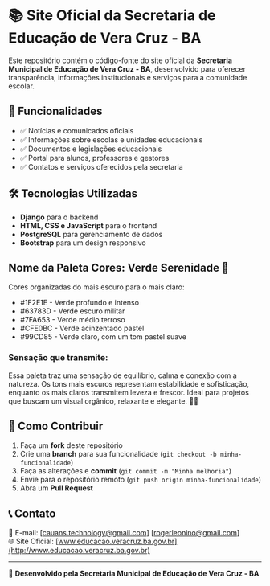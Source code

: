 # 📚 Site Oficial da Secretaria de Educação de Vera Cruz - BA

Este repositório contém o código-fonte do site oficial da **Secretaria Municipal de Educação de Vera Cruz - BA**, desenvolvido para oferecer transparência, informações institucionais e serviços para a comunidade escolar.

## 🚀 Funcionalidades
- ✅ Notícias e comunicados oficiais  
- ✅ Informações sobre escolas e unidades educacionais  
- ✅ Documentos e legislações educacionais  
- ✅ Portal para alunos, professores e gestores  
- ✅ Contatos e serviços oferecidos pela secretaria  

## 🛠️ Tecnologias Utilizadas
- **Django** para o backend  
- **HTML, CSS e JavaScript** para o frontend  
- **PostgreSQL** para gerenciamento de dados  
- **Bootstrap** para um design responsivo

## Nome da Paleta Cores: Verde Serenidade 🌿
Cores organizadas do mais escuro para o mais claro:
- #1F2E1E - Verde profundo e intenso
- #63783D - Verde escuro militar
- #7FA653 - Verde médio terroso
- #CFE0BC - Verde acinzentado pastel
- #99CD85 - Verde claro, com um tom pastel suave

### Sensação que transmite:
Essa paleta traz uma sensação de equilíbrio, calma e conexão com a natureza. Os tons mais escuros representam estabilidade e sofisticação, enquanto os mais claros transmitem      leveza e frescor. Ideal para projetos que buscam um visual orgânico, relaxante e elegante. 🌿💚

## 📌 Como Contribuir
1. Faça um **fork** deste repositório  
2. Crie uma **branch** para sua funcionalidade (`git checkout -b minha-funcionalidade`)  
3. Faça as alterações e **commit** (`git commit -m "Minha melhoria"`)  
4. Envie para o repositório remoto (`git push origin minha-funcionalidade`)  
5. Abra um **Pull Request**  

## 📞 Contato
📩 E-mail: [cauans.technology@gmail.com] [rogerleonino@gmail.com]  
🌐 Site Oficial: [www.educacao.veracruz.ba.gov.br](http://www.educacao.veracruz.ba.gov.br)

---

📝 **Desenvolvido pela Secretaria Municipal de Educação de Vera Cruz - BA**
